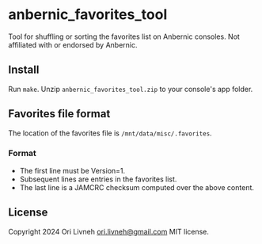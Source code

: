 # anbernic_favorites_tool
Tool for shuffling or sorting the favorites list on Anbernic consoles.
Not affiliated with or endorsed by Anbernic.

## Install
Run `make`. Unzip `anbernic_favorites_tool.zip` to your console's app folder.

## Favorites file format
The location of the favorites file is `/mnt/data/misc/.favorites`.

### Format
- The first line must be Version=1.
- Subsequent lines are entries in the favorites list.
- The last line is a JAMCRC checksum computed over the above content.

## License
Copyright 2024 Ori Livneh <ori.livneh@gmail.com>
MIT license.
